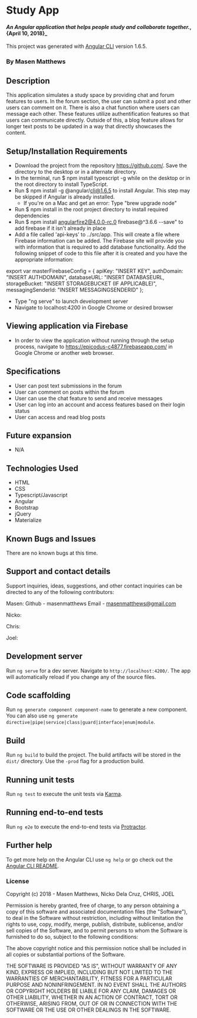 # Study App

#### _An Angular application that helps people study and collaborate together._, {April 10, 2018}_

This project was generated with [Angular CLI](https://github.com/angular/angular-cli) version 1.6.5.

### By Masen Matthews

## Description
  This application simulates a study space by providing chat and forum features to users. In the forum section, the user can submit a post and other users can comment on it. There is also a chat function where users can message each other. These features utilize authentification features so that users can communicate directly. Outside of this, a blog feature allows for longer text posts to be updated in a way that directly showcases the content.

## Setup/Installation Requirements
  * Download the project from the repository https://github.com/. Save the directory to the desktop or in a alternate directory.
  * In the terminal, run $ npm install typescript -g while on the desktop or in the root directory to install TypeScript.
  * Run $ npm install -g @angular/cli@1.6.5 to install Angular. This step may be skipped if Angular is already installed.  
    - If you're on a Mac and get an error: Type "brew upgrade node"
  * Run $ npm install in the root project directory to install required dependencies
  * Run $ npm install angularfire2@4.0.0-rc.0 firebase@^3.6.6 --save" to add firebase if it isn't already in place
  * Add a file called 'api-keys' to ../src/app. This will create a file where Firebase information can be added. The Firebase site will provide you with information that is required to add database functionality. Add the following snippet of code to this file after it is created and you have the appropriate information:

  export var masterFirebaseConfig = {
      apiKey: "INSERT KEY",
      authDomain: "INSERT AUTHDOMAIN",
      databaseURL: "INSERT DATABASEURL,
      storageBucket: "INSERT STORAGEBUCKET (IF APPLICABLE)",
      messagingSenderId: "INSERT MESSAGINGSENDERID"
    };

  * Type "ng serve" to launch development server
  * Navigate to localhost:4200 in Google Chrome or desired browser

## Viewing application via Firebase
  * In order to view the application without running through the setup process, navigate to https://epicodus-c4877.firebaseapp.com/ in Google Chrome or another web browser.

## Specifications
  * User can post text submissions in the forum
  * User can comment on posts within the forum
  * User can use the chat feature to send and receive messages
  * User can log into an account and access features based on their login status
  * User can access and read blog posts

## Future expansion
  * N/A

## Technologies Used

  * HTML
  * CSS
  * Typescript/Javascript
  * Angular
  * Bootstrap
  * jQuery
  * Materialize

## Known Bugs and Issues

There are no known bugs at this time.

## Support and contact details

Support inquiries, ideas, suggestions, and other contact inquiries can be directed to any of the following contributors:

Masen:
Github - masenmatthews
Email - masenmatthews@gmail.com

Nicko:

Chris:

Joel:


## Development server

Run `ng serve` for a dev server. Navigate to `http://localhost:4200/`. The app will automatically reload if you change any of the source files.

## Code scaffolding

Run `ng generate component component-name` to generate a new component. You can also use `ng generate directive|pipe|service|class|guard|interface|enum|module`.

## Build

Run `ng build` to build the project. The build artifacts will be stored in the `dist/` directory. Use the `-prod` flag for a production build.

## Running unit tests

Run `ng test` to execute the unit tests via [Karma](https://karma-runner.github.io).

## Running end-to-end tests

Run `ng e2e` to execute the end-to-end tests via [Protractor](http://www.protractortest.org/).

## Further help

To get more help on the Angular CLI use `ng help` or go check out the [Angular CLI README](https://github.com/angular/angular-cli/blob/master/README.md).

### License

Copyright (c) 2018 - Masen Matthews, Nicko Dela Cruz, CHRIS, JOEL

Permission is hereby granted, free of charge, to any person obtaining a copy of this software and associated documentation files (the "Software"), to deal in the Software without restriction, including without limitation the rights to use, copy, modify, merge, publish, distribute, sublicense, and/or sell copies of the Software, and to permit persons to whom the Software is furnished to do so, subject to the following conditions:

The above copyright notice and this permission notice shall be included in all copies or substantial portions of the Software.

THE SOFTWARE IS PROVIDED "AS IS", WITHOUT WARRANTY OF ANY KIND, EXPRESS OR IMPLIED, INCLUDING BUT NOT LIMITED TO THE WARRANTIES OF MERCHANTABILITY, FITNESS FOR A PARTICULAR PURPOSE AND NONINFRINGEMENT. IN NO EVENT SHALL THE AUTHORS OR COPYRIGHT HOLDERS BE LIABLE FOR ANY CLAIM, DAMAGES OR OTHER LIABILITY, WHETHER IN AN ACTION OF CONTRACT, TORT OR OTHERWISE, ARISING FROM, OUT OF OR IN CONNECTION WITH THE SOFTWARE OR THE USE OR OTHER DEALINGS IN THE SOFTWARE.
